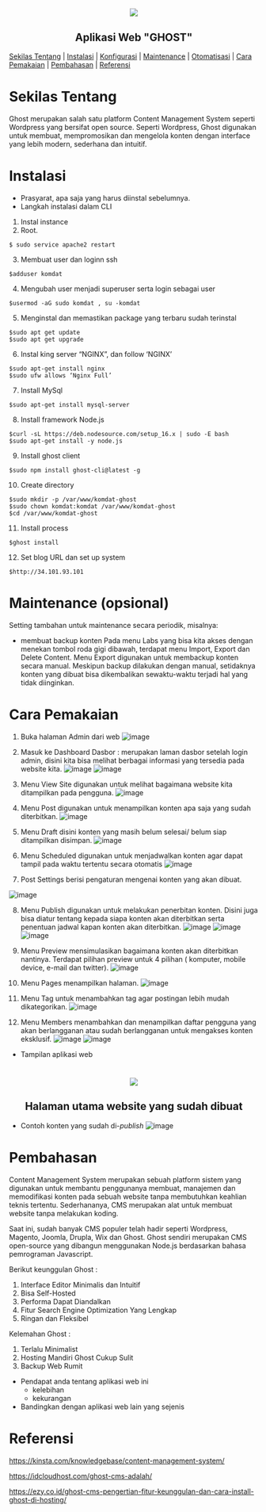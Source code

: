 <h1 align="center"><img src="https://i.pinimg.com/564x/e9/9e/d1/e99ed1d4a8bd897c2774a8756faced11.jpg"></h1>
<h2 align="center">Aplikasi Web "GHOST"</h2>

[Sekilas Tentang](#sekilas-tentang) | [Instalasi](#instalasi) | [Konfigurasi](#konfigurasi) | [Maintenance](#maintenance) | [Otomatisasi](#otomatisasi) | [Cara Pemakaian](#cara-pemakaian) | [Pembahasan](#pembahasan) | [Referensi](#referensi)

# Sekilas Tentang

Ghost merupakan salah satu platform Content Management System seperti Wordpress yang bersifat open source. Seperti Wordpress, Ghost digunakan untuk membuat, mempromosikan dan mengelola konten dengan interface yang lebih modern, sederhana dan intuitif.


# Instalasi

- Prasyarat, apa saja yang harus diinstal sebelumnya.
- Langkah instalasi dalam CLI
1.	Instal instance
2.	Root.
 ```
$ sudo service apache2 restart
 ```
3.	Membuat user dan loginn ssh 
```
$adduser komdat
```
4.	Mengubah user menjadi superuser serta login sebagai user
```
$usermod -aG sudo komdat , su -komdat
```
5.	Menginstal dan memastikan package yang terbaru sudah terinstal 
```
$sudo apt get update
$sudo apt get upgrade
```
6.	Instal king server “NGINX”, dan follow ‘NGINX’
```
$sudo apt-get install nginx
$sudo ufw allows ‘Nginx Full’
```
7.	Install MySql 
```
$sudo apt-get install mysql-server
```
8.	Install framework Node.js
```
$curl -sL https://deb.nodesource.com/setup_16.x | sudo -E bash
$sudo apt-get install -y node.js
```
9.	Install ghost client 
```
$sudo npm install ghost-cli@latest -g 
```
10.	Create directory 
```
$sudo mkdir -p /var/www/komdat-ghost
$sudo chown komdat:komdat /var/www/komdat-ghost
$cd /var/www/komdat-ghost
```
11.	Install process 
```
$ghost install
```
12.	Set blog URL dan set up system 
```
$http://34.101.93.101
```

#  Maintenance (opsional)

Setting tambahan untuk maintenance secara periodik, misalnya:
- membuat backup konten
Pada menu Labs yang bisa kita akses dengan menekan tombol roda gigi dibawah, terdapat menu Import, Export dan Delete Content. Menu Export digunakan untuk membackup konten secara manual. Meskipun backup dilakukan dengan manual, setidaknya konten yang dibuat bisa dikembalikan sewaktu-waktu terjadi hal yang tidak diinginkan.


# Cara Pemakaian

1.	Buka halaman Admin dari web
![image](https://user-images.githubusercontent.com/86305950/196965927-6f3627d3-220c-4855-8451-1c6b867b8d5f.png)
 
2.	Masuk ke Dashboard
Dasbor : merupakan laman dasbor setelah login admin, disini kita bisa melihat berbagai informasi yang tersedia pada website kita.
 ![image](https://user-images.githubusercontent.com/86305950/196965972-0cb685a7-cd2d-489d-b24e-053d6ede556d.png)
 ![image](https://user-images.githubusercontent.com/86305950/196967846-da868a80-e1d6-4fa7-b1f6-fb36eb642596.png)
  
3.	Menu View Site 
digunakan untuk melihat bagaimana website kita ditampilkan pada  pengguna.
 ![image](https://user-images.githubusercontent.com/86305950/196967875-ce01a134-0036-428b-9a44-07f431105288.png)

4.	Menu Post
digunakan untuk menampilkan konten apa saja yang sudah diterbitkan.
 ![image](https://user-images.githubusercontent.com/86305950/196967884-355a1094-0b9c-4067-85b3-831048682f31.png)

5.	Menu Draft
disini konten yang masih belum selesai/ belum siap ditampilkan disimpan.
 ![image](https://user-images.githubusercontent.com/86305950/196967896-d87d4342-4e34-462a-9c0f-783ecd317d55.png)

6.	Menu Scheduled
digunakan untuk menjadwalkan konten agar dapat tampil pada waktu tertentu secara otomatis
  ![image](https://user-images.githubusercontent.com/86305950/196967915-d3880c0b-accc-497c-8fae-0c62feb1df75.png)
  
7.	Post Settings 
berisi pengaturan mengenai konten yang akan dibuat.

  ![image](https://user-images.githubusercontent.com/86305950/196967938-cfd0fa4d-f663-47fe-8697-d04e49cc905e.png)

8.	Menu Publish
digunakan untuk melakukan penerbitan konten. Disini juga bisa diatur tentang kepada siapa konten akan diterbitkan serta penentuan jadwal kapan konten akan diterbitkan.
![image](https://user-images.githubusercontent.com/86305950/196967962-7fece3eb-5e79-4c8c-b094-d6991ef990f7.png)
![image](https://user-images.githubusercontent.com/86305950/196967989-ca6be152-c232-4400-86f1-e0330c6ff97b.png)
![image](https://user-images.githubusercontent.com/86305950/196967998-66966903-94b9-4680-9e8f-207d079374f0.png)

9.	 Menu Preview
mensimulasikan bagaimana konten akan diterbitkan nantinya. Terdapat pilihan preview untuk 4 pilihan ( komputer, mobile device, e-mail dan twitter).
 ![image](https://user-images.githubusercontent.com/86305950/196968019-aeb11088-f889-4585-a277-ecc0780ae3e9.png)

10.	Menu Pages
menampilkan halaman.
 ![image](https://user-images.githubusercontent.com/86305950/196968113-8aa52dcc-a633-4446-b09c-a659f88efe7a.png)

11.	Menu Tag 
untuk menambahkan tag agar postingan lebih mudah dikategorikan.
 ![image](https://user-images.githubusercontent.com/86305950/196968135-5c0f96f6-1867-43ee-814e-5c0f1fc0f82f.png)

12.	 Menu Members
menambahkan dan menampilkan daftar pengguna yang akan berlangganan atau sudah berlangganan untuk mengakses konten eksklusif.
![image](https://user-images.githubusercontent.com/86305950/196968161-6f80e221-3e3a-4513-a176-14af37676e69.png)
![image](https://user-images.githubusercontent.com/86305950/196968179-9abc56a9-a869-4931-9b26-eea660406cb9.png)


- Tampilan aplikasi web
<h1 align="center"><img src="https://user-images.githubusercontent.com/86305950/196953394-700c688b-5e91-4e7a-9aa5-c8ed6461af29.png"></h1>
<h2 align="center">Halaman utama website yang sudah dibuat</h2>

- Contoh konten yang sudah di-_publish_
![image](https://user-images.githubusercontent.com/86305950/196955987-d9314a36-c8e6-46df-b42f-68bafedc0e61.png)


# Pembahasan

Content Management System merupakan sebuah platform sistem yang digunakan untuk membantu penggunanya membuat, manajemen dan memodifikasi konten pada sebuah website tanpa membutuhkan keahlian teknis tertentu. Sederhananya, CMS merupakan alat untuk membuat website tanpa melakukan koding. 

Saat ini, sudah banyak CMS populer telah hadir seperti Wordpress, Magento, Joomla, Drupla, Wix dan Ghost. Ghost sendiri merupakan CMS open-source yang dibangun menggunakan Node.js berdasarkan bahasa pemrograman Javascript.

Berikut keunggulan Ghost :
1.	Interface Editor Minimalis dan Intuitif
2.	Bisa Self-Hosted
3.	Performa Dapat Diandalkan
4.	Fitur Search Engine Optimization Yang Lengkap
5.	Ringan dan Fleksibel

Kelemahan Ghost :
1.	Terlalu Minimalist
2.	Hosting Mandiri Ghost Cukup Sulit
3.	Backup Web Rumit

- Pendapat anda tentang aplikasi web ini
    - kelebihan
    - kekurangan
- Bandingkan dengan aplikasi web lain yang sejenis


# Referensi

https://kinsta.com/knowledgebase/content-management-system/

https://idcloudhost.com/ghost-cms-adalah/

https://ezy.co.id/ghost-cms-pengertian-fitur-keunggulan-dan-cara-install-ghost-di-hosting/
